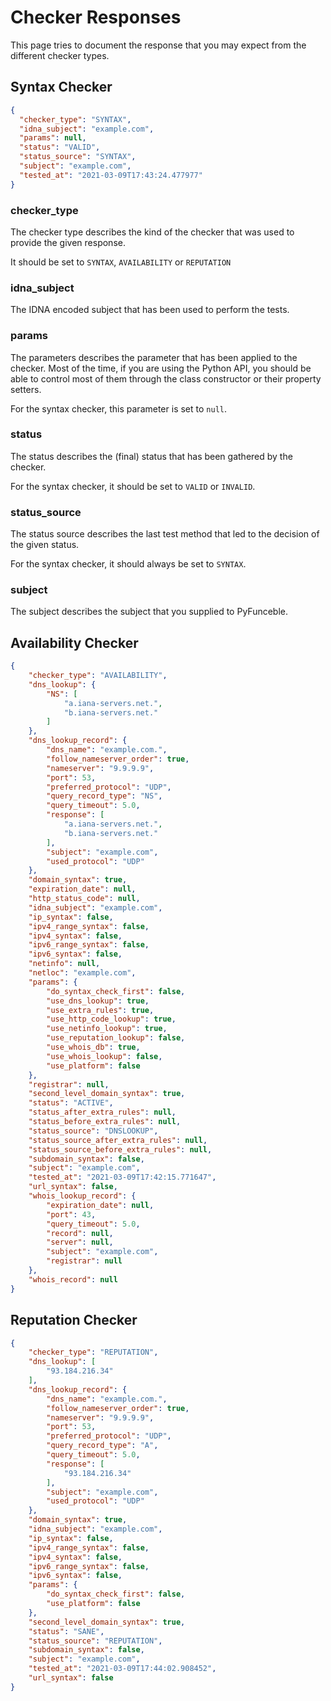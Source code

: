 # Checker Responses

This page tries to document the response that you may expect from the different
checker types.

## Syntax Checker

```json
{
  "checker_type": "SYNTAX",
  "idna_subject": "example.com",
  "params": null,
  "status": "VALID",
  "status_source": "SYNTAX",
  "subject": "example.com",
  "tested_at": "2021-03-09T17:43:24.477977"
}
```

### checker_type

The checker type describes the kind of the checker that was used to provide the given response.

It should be set to `SYNTAX`, `AVAILABILITY` or `REPUTATION`

### idna_subject

The IDNA encoded subject that has been used to perform the tests.

### params

The parameters describes the parameter that has been applied to the checker.
Most of the time, if you are using the Python API, you should be able to control most of them through the class constructor or their property setters.

For the syntax checker, this parameter is set to `null`.

### status

The status describes the (final) status that has been gathered by the checker.

For the syntax checker, it should be set to `VALID` or `INVALID`.

### status_source

The status source describes the last test method that led to the decision of the given status.

For the syntax checker, it should always be set to `SYNTAX`.


### subject

The subject describes the subject that you supplied to PyFunceble.

## Availability Checker

```json
{
    "checker_type": "AVAILABILITY",
    "dns_lookup": {
        "NS": [
            "a.iana-servers.net.",
            "b.iana-servers.net."
        ]
    },
    "dns_lookup_record": {
        "dns_name": "example.com.",
        "follow_nameserver_order": true,
        "nameserver": "9.9.9.9",
        "port": 53,
        "preferred_protocol": "UDP",
        "query_record_type": "NS",
        "query_timeout": 5.0,
        "response": [
            "a.iana-servers.net.",
            "b.iana-servers.net."
        ],
        "subject": "example.com",
        "used_protocol": "UDP"
    },
    "domain_syntax": true,
    "expiration_date": null,
    "http_status_code": null,
    "idna_subject": "example.com",
    "ip_syntax": false,
    "ipv4_range_syntax": false,
    "ipv4_syntax": false,
    "ipv6_range_syntax": false,
    "ipv6_syntax": false,
    "netinfo": null,
    "netloc": "example.com",
    "params": {
        "do_syntax_check_first": false,
        "use_dns_lookup": true,
        "use_extra_rules": true,
        "use_http_code_lookup": true,
        "use_netinfo_lookup": true,
        "use_reputation_lookup": false,
        "use_whois_db": true,
        "use_whois_lookup": false,
        "use_platform": false
    },
    "registrar": null,
    "second_level_domain_syntax": true,
    "status": "ACTIVE",
    "status_after_extra_rules": null,
    "status_before_extra_rules": null,
    "status_source": "DNSLOOKUP",
    "status_source_after_extra_rules": null,
    "status_source_before_extra_rules": null,
    "subdomain_syntax": false,
    "subject": "example.com",
    "tested_at": "2021-03-09T17:42:15.771647",
    "url_syntax": false,
    "whois_lookup_record": {
        "expiration_date": null,
        "port": 43,
        "query_timeout": 5.0,
        "record": null,
        "server": null,
        "subject": "example.com",
        "registrar": null
    },
    "whois_record": null
}
```

## Reputation Checker

```json
{
    "checker_type": "REPUTATION",
    "dns_lookup": [
        "93.184.216.34"
    ],
    "dns_lookup_record": {
        "dns_name": "example.com.",
        "follow_nameserver_order": true,
        "nameserver": "9.9.9.9",
        "port": 53,
        "preferred_protocol": "UDP",
        "query_record_type": "A",
        "query_timeout": 5.0,
        "response": [
            "93.184.216.34"
        ],
        "subject": "example.com",
        "used_protocol": "UDP"
    },
    "domain_syntax": true,
    "idna_subject": "example.com",
    "ip_syntax": false,
    "ipv4_range_syntax": false,
    "ipv4_syntax": false,
    "ipv6_range_syntax": false,
    "ipv6_syntax": false,
    "params": {
        "do_syntax_check_first": false,
        "use_platform": false
    },
    "second_level_domain_syntax": true,
    "status": "SANE",
    "status_source": "REPUTATION",
    "subdomain_syntax": false,
    "subject": "example.com",
    "tested_at": "2021-03-09T17:44:02.908452",
    "url_syntax": false
}
```